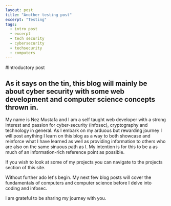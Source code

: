 ```yaml
---
layout: post
title: "Another testing post"
excerpt: "Testing"
tags:
  - intro post
  - excerpt
  - tech security
  - cybersecurity
  - techsecurity
  - computers
---
```


#Introductory post

## As it says on the tin, this blog will mainly be about cyber security with some web development and computer science concepts thrown in.

My name is Nez Mustafa and I am a self taught web developer with a strong interest and passion for cyber-security (infosec), cryptography and technology in general. As I embark on my arduous but rewarding journey I will post anything I learn on this blog as a way to both showcase and reinforce what I have learned as well as providing information to others who are also on the same sinuous path as I. My intention is for this to be a as much of an information-rich reference point as possible.

If you wish to look at some of my projects you can navigate to the projects section of this site.


Without further ado let's begin. My next few blog posts will cover the fundamentals of computers and computer science before I delve into coding and infosec.

I am grateful to be sharing my journey with you.
